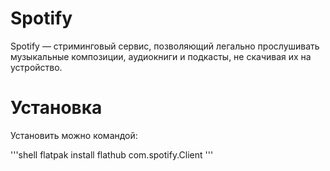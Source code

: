 # Spotify

Spotify — стриминговый сервис, позволяющий легально прослушивать музыкальные композиции, аудиокниги и подкасты, не скачивая их на устройство.

# Установка
Установить можно командой:

'''shell
flatpak install flathub com.spotify.Client
'''